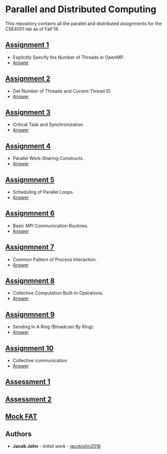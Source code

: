 # Parallel and Distributed Computing

This repository contains all the parallel and distributed assignments for the CSE4001 lab as of Fall'18.

## [Assignment 1](https://github.com/jacobjohn2016/Parallel-and-Distributed-Computing/tree/master/Assignment_1)
* Explicitly Specify the Number of Threads in OpenMP.
* [Answer](https://github.com/jacobjohn2016/Parallel-and-Distributed-Computing/blob/master/Assignment_1/assignment_1.pdf)

## [Assignment 2](https://github.com/jacobjohn2016/Parallel-and-Distributed-Computing/tree/master/Assignment_2)
* Get Number of Threads and Current Thread ID.
* [Answer](https://github.com/jacobjohn2016/Parallel-and-Distributed-Computing/blob/master/Assignment_2/assignment_2.pdf)

## [Assignment 3](https://github.com/jacobjohn2016/Parallel-and-Distributed-Computing/tree/master/Assignment_3)
* Critical Task and Synchronization.
* [Answer](https://github.com/jacobjohn2016/Parallel-and-Distributed-Computing/blob/master/Assignment_3/assignment_3.pdf)

## [Assignment 4](https://github.com/jacobjohn2016/Parallel-and-Distributed-Computing/tree/master/Assignment_4)
* Parallel Work-Sharing Constructs.
* [Answer](https://github.com/jacobjohn2016/Parallel-and-Distributed-Computing/blob/master/Assignment_4/assignment_4.pdf)

## [Assignmnent 5](https://github.com/jacobjohn2016/Parallel-and-Distributed-Computing/blob/master/Assignment_5)
* Scheduling of Parallel Loops.
* [Answer](https://github.com/jacobjohn2016/Parallel-and-Distributed-Computing/blob/master/Assignment_5/assignment_5.pdf)

## [Assignmnent 6](https://github.com/jacobjohn2016/Parallel-and-Distributed-Computing/blob/master/Assignment_6)
* Basic MPI Communication Routines.
* [Answer](https://github.com/jacobjohn2016/Parallel-and-Distributed-Computing/blob/master/Assignment_6/assignment_6.pdf)

## [Assignmnent 7](https://github.com/jacobjohn2016/Parallel-and-Distributed-Computing/blob/master/Assignment_7)
* Common Pattern of Process Interaction.
* [Answer](https://github.com/jacobjohn2016/Parallel-and-Distributed-Computing/blob/master/Assignment_7/assignment_7.pdf)

## [Assignmnent 8](https://github.com/jacobjohn2016/Parallel-and-Distributed-Computing/blob/master/Assignment_8)
* Collective Computation Built-In Operations.
* [Answer](https://github.com/jacobjohn2016/Parallel-and-Distributed-Computing/blob/master/Assignment_8/assignment_8.pdf)

## [Assignmnent 9](https://github.com/jacobjohn2016/Parallel-and-Distributed-Computing/blob/master/Assignment_9)
* Sending In A Ring (Broadcast By Ring).
* [Answer](https://github.com/jacobjohn2016/Parallel-and-Distributed-Computing/blob/master/Assignment_9/assignment_9.pdf)

## [Assignment 10](https://github.com/jacobjohn2016/Parallel-and-Distributed-Computing/tree/master/Assignment_10)
* Collective communication
* [Answer](https://github.com/jacobjohn2016/Parallel-and-Distributed-Computing/blob/master/Assignment_10/assignment_10.pdf)

## [Assessment 1](https://github.com/jacobjohn2016/Parallel-and-Distributed-Computing/tree/master/Assessment_1)

## [Assessment 2](https://github.com/jacobjohn2016/Parallel-and-Distributed-Computing/tree/master/Assessment_2)

## [Mock FAT](https://github.com/jacobjohn2016/Parallel-and-Distributed-Computing/blob/master/Mock_FAT/mock_fat.c)

## Authors

* **Jacob John** - *Initial work* - [jacobjohn2016](github.com/jacobjohn2016/)